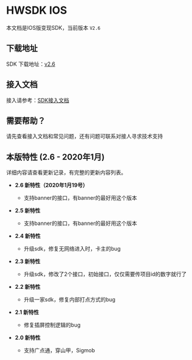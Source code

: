 # HWSDK IOS 

本文档是IOS版变现SDK，当前版本 `V2.6`

## 下载地址

SDK 下载地址：[v2.6](https://github.com/artwl/hwsdk_ios/releases/tag/V2.6)

## 接入文档

接入请参考：[SDK接入文档](https://github.com/artwl/hwsdk_ios/wiki/SDK%E6%8E%A5%E5%85%A5%E6%96%87%E6%A1%A3)

## 需要帮助？

请先查看接入文档和常见问题，还有问题可联系对接人寻求技术支持

## 本版特性 (2.6 - 2020年1月)

详细内容请查看更新记录，有完整的更新内容列表。
- **2.6 新特性（2020年1月19号）**
  - 支持banner的接口，有banner的最好用这个版本

- **2.5 新特性**
  - 支持banner的接口，有banner的最好用这个版本

- **2.4 新特性**
  - 升级sdk，修复无网络进入时，卡主的bug

- **2.3 新特性**
  - 升级sdk，修改了2个接口，初始接口，仅仅需要传项目id的数字就行了

- **2.2 新特性**
  - 升级一家sdk，修复内部打点方式的bug

- **2.1 新特性**
  - 修复插屏控制逻辑的bug

- **2.0 新特性**
  - 支持广点通，穿山甲，Sigmob
